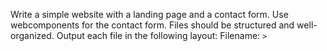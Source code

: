 Write a simple website with a landing page and a contact form. 
Use webcomponents for the contact form.
Files should be structured and well-organized.
Output each file in the following layout:
Filename: <filename>
<code block with language>>